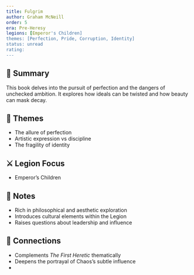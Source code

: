 ```yaml
---
title: Fulgrim  
author: Graham McNeill  
order: 5  
era: Pre-Heresy  
legions: [Emperor's Children]  
themes: [Perfection, Pride, Corruption, Identity]  
status: unread  
rating:  
---
```


## 🧭 Summary  
This book delves into the pursuit of perfection and the dangers of unchecked ambition. It explores how ideals can be twisted and how beauty can mask decay.

## 🧠 Themes  
- The allure of perfection  
- Artistic expression vs discipline  
- The fragility of identity  

## ⚔️ Legion Focus  
- Emperor’s Children  

## 📝 Notes  
- Rich in philosophical and aesthetic exploration  
- Introduces cultural elements within the Legion  
- Raises questions about leadership and influence  

## 🔗 Connections  
- Complements *The First Heretic* thematically  
- Deepens the portrayal of Chaos’s subtle influence  
- 